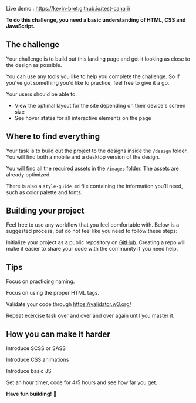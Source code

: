 Live demo : https://kevin-bret.github.io/test-canari/

**To do this challenge, you need a basic understanding of HTML, CSS and JavaScript.**

## The challenge

Your challenge is to build out this landing page and get it looking as close to the design as possible.

You can use any tools you like to help you complete the challenge. So if you've got something you'd like to practice, feel free to give it a go.

Your users should be able to:

- View the optimal layout for the site depending on their device's screen size
- See hover states for all interactive elements on the page


## Where to find everything

Your task is to build out the project to the designs inside the `/design` folder. You will find both a mobile and a desktop version of the design. 

You will find all the required assets in the `/images` folder. The assets are already optimized.

There is also a `style-guide.md` file containing the information you'll need, such as color palette and fonts.

## Building your project

Feel free to use any workflow that you feel comfortable with. Below is a suggested process, but do not feel like you need to follow these steps:

Initialize your project as a public repository on [GitHub](https://github.com/). Creating a repo will make it easier to share your code with the community if you need help.

## Tips

Focus on practicing naming.

Focus on using the proper HTML tags.

Validate your code through https://validator.w3.org/

Repeat exercise task over and over and over again until you master it.

## How you can make it harder

Introduce SCSS or SASS

Introduce CSS animations

Introduce basic JS

Set an hour timer, code for 4/5 hours and see how far you get.


**Have fun building!** 🚀
